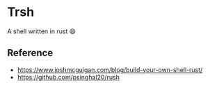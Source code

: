 # Trsh
A shell written in rust 😄

## Reference
- https://www.joshmcguigan.com/blog/build-your-own-shell-rust/
- https://github.com/psinghal20/rush
